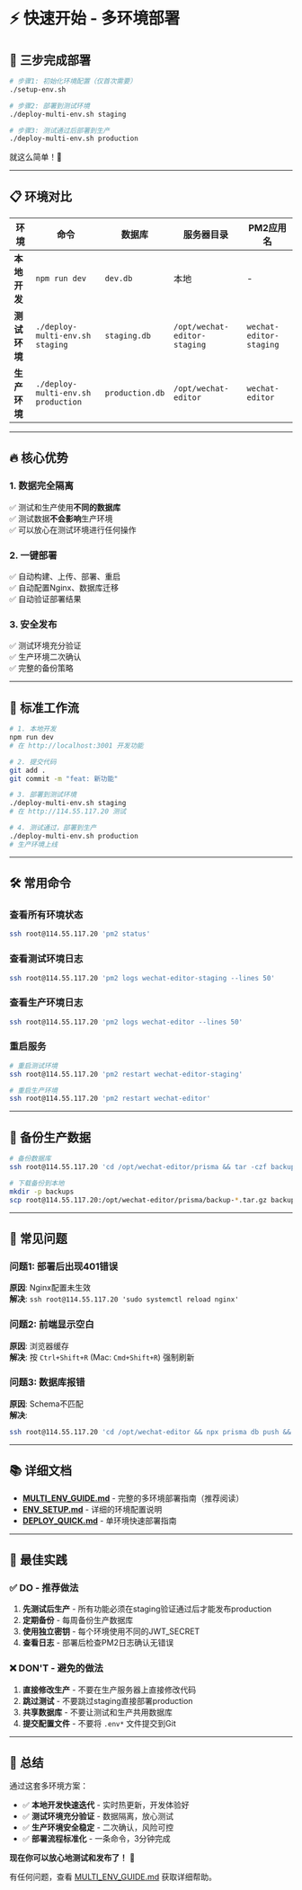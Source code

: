# ⚡ 快速开始 - 多环境部署

## 🎯 三步完成部署

```bash
# 步骤1: 初始化环境配置（仅首次需要）
./setup-env.sh

# 步骤2: 部署到测试环境
./deploy-multi-env.sh staging

# 步骤3: 测试通过后部署到生产
./deploy-multi-env.sh production
```

就这么简单！🚀

---

## 📋 环境对比

| 环境 | 命令 | 数据库 | 服务器目录 | PM2应用名 |
|------|------|--------|-----------|----------|
| **本地开发** | `npm run dev` | `dev.db` | 本地 | - |
| **测试环境** | `./deploy-multi-env.sh staging` | `staging.db` | `/opt/wechat-editor-staging` | `wechat-editor-staging` |
| **生产环境** | `./deploy-multi-env.sh production` | `production.db` | `/opt/wechat-editor` | `wechat-editor` |

---

## 🔥 核心优势

### 1. 数据完全隔离
✅ 测试和生产使用**不同的数据库**  
✅ 测试数据**不会影响**生产环境  
✅ 可以放心在测试环境进行任何操作  

### 2. 一键部署
✅ 自动构建、上传、部署、重启  
✅ 自动配置Nginx、数据库迁移  
✅ 自动验证部署结果  

### 3. 安全发布
✅ 测试环境充分验证  
✅ 生产环境二次确认  
✅ 完整的备份策略  

---

## 🚀 标准工作流

```bash
# 1. 本地开发
npm run dev
# 在 http://localhost:3001 开发功能

# 2. 提交代码
git add .
git commit -m "feat: 新功能"

# 3. 部署到测试环境
./deploy-multi-env.sh staging
# 在 http://114.55.117.20 测试

# 4. 测试通过，部署到生产
./deploy-multi-env.sh production
# 生产环境上线
```

---

## 🛠️ 常用命令

### 查看所有环境状态
```bash
ssh root@114.55.117.20 'pm2 status'
```

### 查看测试环境日志
```bash
ssh root@114.55.117.20 'pm2 logs wechat-editor-staging --lines 50'
```

### 查看生产环境日志
```bash
ssh root@114.55.117.20 'pm2 logs wechat-editor --lines 50'
```

### 重启服务
```bash
# 重启测试环境
ssh root@114.55.117.20 'pm2 restart wechat-editor-staging'

# 重启生产环境
ssh root@114.55.117.20 'pm2 restart wechat-editor'
```

---

## 💾 备份生产数据

```bash
# 备份数据库
ssh root@114.55.117.20 'cd /opt/wechat-editor/prisma && tar -czf backup-$(date +%Y%m%d).tar.gz production.db'

# 下载备份到本地
mkdir -p backups
scp root@114.55.117.20:/opt/wechat-editor/prisma/backup-*.tar.gz backups/
```

---

## 🐛 常见问题

### 问题1: 部署后出现401错误
**原因**: Nginx配置未生效  
**解决**: `ssh root@114.55.117.20 'sudo systemctl reload nginx'`

### 问题2: 前端显示空白
**原因**: 浏览器缓存  
**解决**: 按 `Ctrl+Shift+R` (Mac: `Cmd+Shift+R`) 强制刷新

### 问题3: 数据库报错
**原因**: Schema不匹配  
**解决**: 
```bash
ssh root@114.55.117.20 'cd /opt/wechat-editor && npx prisma db push && pm2 restart wechat-editor'
```

---

## 📚 详细文档

- **[MULTI_ENV_GUIDE.md](./MULTI_ENV_GUIDE.md)** - 完整的多环境部署指南（推荐阅读）
- **[ENV_SETUP.md](./ENV_SETUP.md)** - 详细的环境配置说明
- **[DEPLOY_QUICK.md](./DEPLOY_QUICK.md)** - 单环境快速部署指南

---

## 🎯 最佳实践

### ✅ DO - 推荐做法

1. **先测试后生产** - 所有功能必须在staging验证通过后才能发布production
2. **定期备份** - 每周备份生产数据库
3. **使用独立密钥** - 每个环境使用不同的JWT_SECRET
4. **查看日志** - 部署后检查PM2日志确认无错误

### ❌ DON'T - 避免的做法

1. **直接修改生产** - 不要在生产服务器上直接修改代码
2. **跳过测试** - 不要跳过staging直接部署production
3. **共享数据库** - 不要让测试和生产共用数据库
4. **提交配置文件** - 不要将 `.env*` 文件提交到Git

---

## 🎉 总结

通过这套多环境方案：

- ✅ **本地开发快速迭代** - 实时热更新，开发体验好
- ✅ **测试环境充分验证** - 数据隔离，放心测试
- ✅ **生产环境安全稳定** - 二次确认，风险可控
- ✅ **部署流程标准化** - 一条命令，3分钟完成

**现在你可以放心地测试和发布了！** 🚀

有任何问题，查看 [MULTI_ENV_GUIDE.md](./MULTI_ENV_GUIDE.md) 获取详细帮助。

